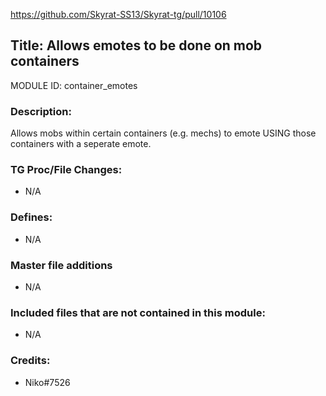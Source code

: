 https://github.com/Skyrat-SS13/Skyrat-tg/pull/10106

## Title: Allows emotes to be done on mob containers

MODULE ID: container_emotes

### Description:

Allows mobs within certain containers (e.g. mechs) to emote USING those containers with a seperate emote.

### TG Proc/File Changes:

- N/A
<!-- If you had to edit, or append to any core procs in the process of making this PR, list them here. APPEND: Also, please include any files that you've changed. .DM files that is. -->

### Defines:

- N/A
<!-- If you needed to add any defines, mention the files you added those defines in -->

### Master file additions

- N/A
<!-- Any master file changes you've made to existing master files or if you've added a new master file. Please mark either as #NEW or #CHANGE -->

### Included files that are not contained in this module:

- N/A
<!-- Likewise, be it a non-modular file or a modular one that's not contained within the folder belonging to this specific module, it should be mentioned here -->

### Credits:
- Niko#7526
<!-- Here go the credits to you, dear coder, and in case of collaborative work or ports, credits to the original source of the code -->
